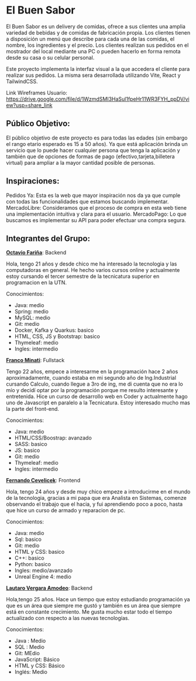 # El Buen Sabor
El Buen Sabor es un delivery de comidas, ofrece a sus clientes una amplia variedad de bebidas y de comidas de fabricación propia. 
Los clientes tienen a disposición un menú que describe para cada una de las comidas, el nombre, los ingredientes y el precio. Los clientes realizan sus pedidos en el mostrador del local mediante una PC o pueden hacerlo en forma remota desde su casa o su celular personal.

Este proyecto implementa la interfaz visual a la que accedera el cliente para realizar sus pedidos. La misma sera desarrollada utilizando Vite, React y TailwindCSS.

Link Wireframes Usuario: https://drive.google.com/file/d/1WzmdSMI3HaSul1fpeHr11WR3FYH_ppDV/view?usp=share_link

## Público Objetivo:
El público objetivo de este proyecto es para todas las edades (sin embargo el rango etario esperado es 15 a 50 años). Ya que está aplicación brinda un servicio que lo puede hacer cualquier persona que tenga la aplicación y también que de opciones de formas de pago (efectivo,tarjeta,billetera virtual) para ampliar a la mayor cantidad posible de personas.

## Inspiraciones: 
Pedidos Ya: Esta es la web que mayor inspiración nos da ya que cumple con todas las funcionalidades que estamos buscando implementar.
MercadoLibre: Consideramos que el proceso de compra en esta web tiene una implementación intuitiva y clara para el usuario.
MercadoPago: Lo que buscamos es implementar su API para poder efectuar una compra segura.

## Integrantes del Grupo:
[**Octavio Fariña**](https://github.com/octaviofarinia): Backend

Hola, tengo 21 años y desde chico me ha interesado la tecnologia y las computadoras en general. He hecho varios cursos online y actualmente estoy cursando el tercer semestre de la tecnicatura superior en programacion en la UTN.

Conocimientos:
- Java: medio
- Spring: medio
- MySQL: medio
- Git: medio
- Docker, Kafka y Quarkus: basico
- HTML, CSS, JS y Bootstrap: basico
- Thymeleaf: medio
- Ingles: intermedio


[**Franco Minati**](https://github.com/FrancoMinati): Fullstack

Tengo 22 años, empece a interesarme en la programación hace 2 años aproximadamente, cuando estaba en mi segundo año de Ing.Industrial cursando Calculo, cuando llegue a 3ro de ing, me di cuenta que no era lo mío y decidí optar por la programación porque me resulto interesante y entretenida. 
Hice un curso de desarrollo web en Coder y actualmente hago uno de Javascript en paralelo a la Tecnicatura. Estoy interesado mucho mas la parte del front-end.

Conocimientos:
- Java: medio
- HTML/CSS/Boostrap: avanzado
- SASS: basico
- JS: basico
- Git: medio
- Thymeleaf: medio
- Ingles: intermedio

[**Fernando Cevelicek**](https://github.com/fernandocevelicek): Frontend

Hola, tengo 24 años y desde muy chico empeze a introducirme en el mundo de la tecnologia, gracias a mi papa que era Analista en Sistemas, comenze observando el trabajo que el hacia, y fui aprendiendo poco a poco, hasta que hice un curso de armado y reparacion de pc.

Conocimientos:
- Java: medio
- Sql: basico
- Git: medio
- HTML y CSS: basico
- C++: basico
- Python: basico
- Ingles: medio/avanzado
- Unreal Engine 4: medio


[**Lautaro Vergara Amodeo**](https://github.com/LautaroVergaraAmodeo97): Backend

Hola,tengo 25 años. Hace un tiempo que estoy estudiando programación ya que es un área que siempre me gustó y también es un área que siempre está en constante crecimiento. Me gusta mucho estar todo el tiempo actualizado con respecto a las nuevas tecnologías.

Conocimientos:
- Java : Medio
- SQL : Medio
- Git: MEdio
- JavaScript: Básico
- HTML y CSS: Básico
- Inglés: Medio
